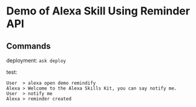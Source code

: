 Demo of Alexa Skill Using Reminder API  
=========================================

## Commands

deployment: ```ask deploy```

test:
```
User  > alexa open demo remindify  
Alexa > Welcome to the Alexa Skills Kit, you can say notify me.  
User  > notify me
Alexa > reminder created
```